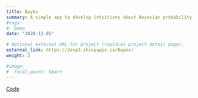 ```yaml
---
title: Bayes
summary: A simple app to develop intuitions about Bayesian probability. In spanish.
#tags:
#- Demo
date: "2020-11-01"

# Optional external URL for project (replaces project detail page).
external_link: https://2exp3.shinyapps.io/Bayes/
weight: 2 

#image:
#  focal_point: Smart
---
```

[Code](https://github.com/2exp3/Bayes)
